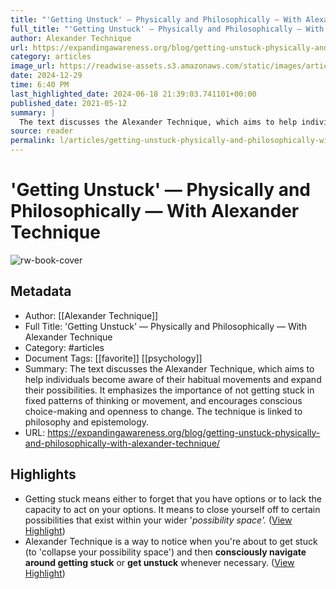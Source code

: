 ```yaml
---
title: "'Getting Unstuck' — Physically and Philosophically — With Alexander Technique"
full_title: "'Getting Unstuck' — Physically and Philosophically — With Alexander Technique"
author: Alexander Technique
url: https://expandingawareness.org/blog/getting-unstuck-physically-and-philosophically-with-alexander-technique/
category: articles
image_url: https://readwise-assets.s3.amazonaws.com/static/images/article0.00998d930354.png
date: 2024-12-29
time: 6:40 PM
last_highlighted_date: 2024-06-18 21:39:03.741101+00:00
published_date: 2021-05-12
summary: |
  The text discusses the Alexander Technique, which aims to help individuals become aware of their habitual movements and expand their possibilities. It emphasizes the importance of not getting stuck in fixed patterns of thinking or movement, and encourages conscious choice-making and openness to change. The technique is linked to philosophy and epistemology.
source: reader
permalink: l/articles/getting-unstuck-physically-and-philosophically-with-alexander-technique
---
```

# 'Getting Unstuck' — Physically and Philosophically — With Alexander Technique

![rw-book-cover](https://readwise-assets.s3.amazonaws.com/static/images/article0.00998d930354.png)

## Metadata
- Author: [[Alexander Technique]]
- Full Title: 'Getting Unstuck' — Physically and Philosophically — With Alexander Technique
- Category: #articles
- Document Tags: [[favorite]] [[psychology]] 
- Summary: The text discusses the Alexander Technique, which aims to help individuals become aware of their habitual movements and expand their possibilities. It emphasizes the importance of not getting stuck in fixed patterns of thinking or movement, and encourages conscious choice-making and openness to change. The technique is linked to philosophy and epistemology.
- URL: https://expandingawareness.org/blog/getting-unstuck-physically-and-philosophically-with-alexander-technique/

## Highlights
- Getting stuck means either to forget that you have options or to lack the capacity to act on your options. It means to close yourself off to certain possibilities that exist within your wider '*possibility space'.* ([View Highlight](https://read.readwise.io/read/01j0pmjpcv6k31fbgvap0rf9nr))
- Alexander Technique is a way to notice when you're about to get stuck (to 'collapse your possibility space') and then **consciously navigate around getting stuck** or **get unstuck** whenever necessary. ([View Highlight](https://read.readwise.io/read/01j0pmm0e8243kfbxef7ex74hp))


